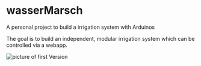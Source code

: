 # wasserMarsch
A personal project to build a irrigation system with Arduinos

The goal is to build an independent, modular irrigation system which can be controlled via a webapp.

![picture of first Version](IMG_20210326_145930.jpg)
